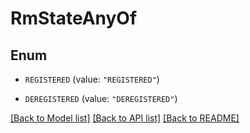 # RmStateAnyOf

## Enum


* `REGISTERED` (value: `"REGISTERED"`)

* `DEREGISTERED` (value: `"DEREGISTERED"`)


[[Back to Model list]](../README.md#documentation-for-models) [[Back to API list]](../README.md#documentation-for-api-endpoints) [[Back to README]](../README.md)


